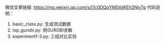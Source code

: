 微信文章链接: https://mp.weixin.qq.com/s/I7c0DQqYM0jIdKEh2NjyTg
代码说明：
1. basic_class.py: 生成测试数据
2. tsp_gurobi.py: 用GUROBI求解
3. experiment1-3.py: 三组对比实验